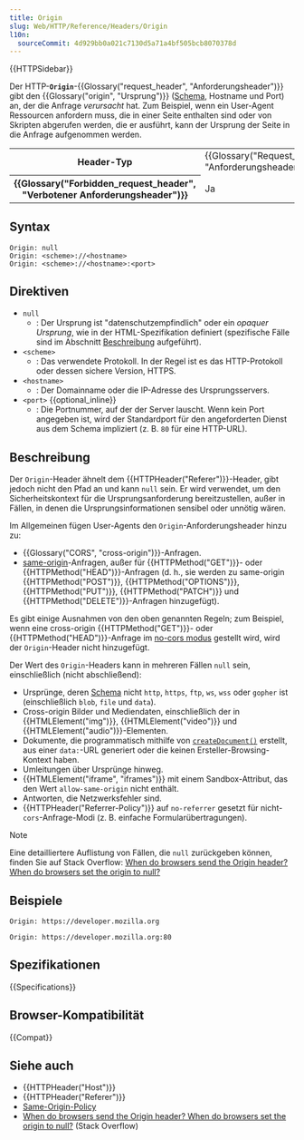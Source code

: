 ```yaml
---
title: Origin
slug: Web/HTTP/Reference/Headers/Origin
l10n:
  sourceCommit: 4d929bb0a021c7130d5a71a4bf505bcb8070378d
---
```


{{HTTPSidebar}}

Der HTTP-**`Origin`**-{{Glossary("request_header", "Anforderungsheader")}} gibt den {{Glossary("origin", "Ursprung")}} ([Schema](/de/docs/Web/URI/Reference/Schemes), Hostname und Port) an, der die Anfrage _verursacht_ hat. Zum Beispiel, wenn ein User-Agent Ressourcen anfordern muss, die in einer Seite enthalten sind oder von Skripten abgerufen werden, die er ausführt, kann der Ursprung der Seite in die Anfrage aufgenommen werden.

<table class="properties">
  <tbody>
    <tr>
      <th scope="row">Header-Typ</th>
      <td>{{Glossary("Request_header", "Anforderungsheader")}}</td>
    </tr>
    <tr>
      <th scope="row">{{Glossary("Forbidden_request_header", "Verbotener Anforderungsheader")}}</th>
      <td>Ja</td>
    </tr>
  </tbody>
</table>

## Syntax

```http
Origin: null
Origin: <scheme>://<hostname>
Origin: <scheme>://<hostname>:<port>
```

## Direktiven

- `null`
  - : Der Ursprung ist "datenschutzempfindlich" oder ein _opaquer Ursprung_, wie in der HTML-Spezifikation definiert (spezifische Fälle sind im Abschnitt [Beschreibung](#beschreibung) aufgeführt).
- `<scheme>`
  - : Das verwendete Protokoll.
    In der Regel ist es das HTTP-Protokoll oder dessen sichere Version, HTTPS.
- `<hostname>`
  - : Der Domainname oder die IP-Adresse des Ursprungsservers.
- `<port>` {{optional_inline}}
  - : Die Portnummer, auf der der Server lauscht.
    Wenn kein Port angegeben ist, wird der Standardport für den angeforderten Dienst aus dem Schema impliziert (z. B. `80` für eine HTTP-URL).

## Beschreibung

Der `Origin`-Header ähnelt dem {{HTTPHeader("Referer")}}-Header, gibt jedoch nicht den Pfad an und kann `null` sein. Er wird verwendet, um den Sicherheitskontext für die Ursprungsanforderung bereitzustellen, außer in Fällen, in denen die Ursprungsinformationen sensibel oder unnötig wären.

Im Allgemeinen fügen User-Agents den `Origin`-Anforderungsheader hinzu zu:

- {{Glossary("CORS", "cross-origin")}}-Anfragen.
- [same-origin](/de/docs/Web/Security/Same-origin_policy)-Anfragen, außer für {{HTTPMethod("GET")}}- oder {{HTTPMethod("HEAD")}}-Anfragen (d. h., sie werden zu same-origin {{HTTPMethod("POST")}}, {{HTTPMethod("OPTIONS")}}, {{HTTPMethod("PUT")}}, {{HTTPMethod("PATCH")}} und {{HTTPMethod("DELETE")}}-Anfragen hinzugefügt).

Es gibt einige Ausnahmen von den oben genannten Regeln; zum Beispiel, wenn eine cross-origin {{HTTPMethod("GET")}}- oder {{HTTPMethod("HEAD")}}-Anfrage im [no-cors modus](/de/docs/Web/API/Request/mode#value) gestellt wird, wird der `Origin`-Header nicht hinzugefügt.

Der Wert des `Origin`-Headers kann in mehreren Fällen `null` sein, einschließlich (nicht abschließend):

- Ursprünge, deren [Schema](/de/docs/Web/URI/Reference/Schemes) nicht `http`, `https`, `ftp`, `ws`, `wss` oder `gopher` ist (einschließlich `blob`, `file` und `data`).
- Cross-origin Bilder und Mediendaten, einschließlich der in {{HTMLElement("img")}}, {{HTMLElement("video")}} und {{HTMLElement("audio")}}-Elementen.
- Dokumente, die programmatisch mithilfe von [`createDocument()`](/de/docs/Web/API/DOMImplementation/createDocument) erstellt, aus einer `data:`-URL generiert oder die keinen Ersteller-Browsing-Kontext haben.
- Umleitungen über Ursprünge hinweg.
- {{HTMLElement("iframe", "iframes")}} mit einem Sandbox-Attribut, das den Wert `allow-same-origin` nicht enthält.
- Antworten, die Netzwerksfehler sind.
- {{HTTPHeader("Referrer-Policy")}} auf `no-referrer` gesetzt für nicht-`cors`-Anfrage-Modi (z. B. einfache Formularübertragungen).

> [!NOTE]
> Eine detailliertere Auflistung von Fällen, die `null` zurückgeben können, finden Sie auf Stack Overflow: [When do browsers send the Origin header? When do browsers set the origin to null?](https://stackoverflow.com/questions/42239643/when-do-browsers-send-the-origin-header-when-do-browsers-set-the-origin-to-null/42242802)

## Beispiele

```http
Origin: https://developer.mozilla.org
```

```http
Origin: https://developer.mozilla.org:80
```

## Spezifikationen

{{Specifications}}

## Browser-Kompatibilität

{{Compat}}

## Siehe auch

- {{HTTPHeader("Host")}}
- {{HTTPHeader("Referer")}}
- [Same-Origin-Policy](/de/docs/Web/Security/Same-origin_policy)
- [When do browsers send the Origin header? When do browsers set the origin to null?](https://stackoverflow.com/questions/42239643/when-do-browsers-send-the-origin-header-when-do-browsers-set-the-origin-to-null/42242802) (Stack Overflow)
